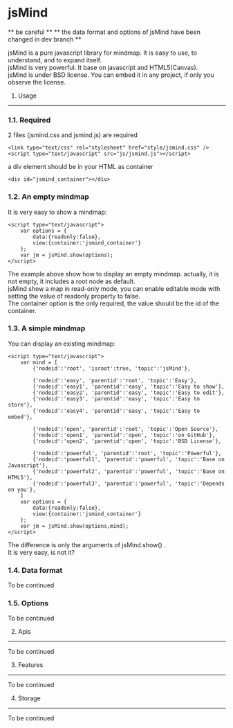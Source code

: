 jsMind
======

** be careful **
** the data format and options of jsMind have been changed in dev branch **

jsMind is a pure javascript library for mindmap. It is easy to use, to understand, and to expand itself.<br />
jsMind is very powerful. It base on javascript and HTML5(Canvas).<br />
jsMind is under BSD license. You can embed it in any project, if only you observe the license.<br />

1. Usage
------
### 1.1. Required
2 files (jsmind.css and jsmind.js) are required

    <link type="text/css" rel="stylesheet" href="style/jsmind.css" />
    <script type="text/javascript" src="js/jsmind.js"></script>

a div element should be in your HTML as container

    <div id="jsmind_container"></div>
### 1.2. An empty mindmap
It is very easy to show a mindmap:

    <script type="text/javascript">
        var options = {
            data:{readonly:false},
            view:{container:'jsmind_container'}
        };
        var jm = jsMind.show(options);
    </script>

The example above show how to display an empty mindmap. actually, it is not empty, it includes a root node as default.<br />
jsMind show a map in read-only mode, you can enable editable mode with setting the value of readonly property to false.<br />
The container option is the only required, the value should be the id of the container.<br />

### 1.3. A simple mindmap
You can display an existing mindmap:

    <script type="text/javascript">
        var mind = [
            {'nodeid':'root', 'isroot':true, 'topic':'jsMind'},

            {'nodeid':'easy', 'parentid':'root', 'topic':'Easy'},
            {'nodeid':'easy1', 'parentid':'easy', 'topic':'Easy to show'},
            {'nodeid':'easy2', 'parentid':'easy', 'topic':'Easy to edit'},
            {'nodeid':'easy3', 'parentid':'easy', 'topic':'Easy to store'},
            {'nodeid':'easy4', 'parentid':'easy', 'topic':'Easy to embed'},

            {'nodeid':'open', 'parentid':'root', 'topic':'Open Source'},
            {'nodeid':'open1', 'parentid':'open', 'topic':'on GitHub'},
            {'nodeid':'open2', 'parentid':'open', 'topic':'BSD License'},

            {'nodeid':'powerful', 'parentid':'root', 'topic':'Powerful'},
            {'nodeid':'powerful1', 'parentid':'powerful', 'topic':'Base on Javascript'},
            {'nodeid':'powerful2', 'parentid':'powerful', 'topic':'Base on HTML5'},
            {'nodeid':'powerful3', 'parentid':'powerful', 'topic':'Depends on you'},
        ]
        var options = {
            data:{readonly:false},
            view:{container:'jsmind_container'}
        };
        var jm = jsMind.show(options,mind);
    </script>

The difference is only the arguments of jsMind.show() .<br />
It is very easy, is not it?

### 1.4. Data format
To be continued

### 1.5. Options
To be continued


2. Apis
------
To be continued

3. Features
------
To be continued

4. Storage
------
To be continued

